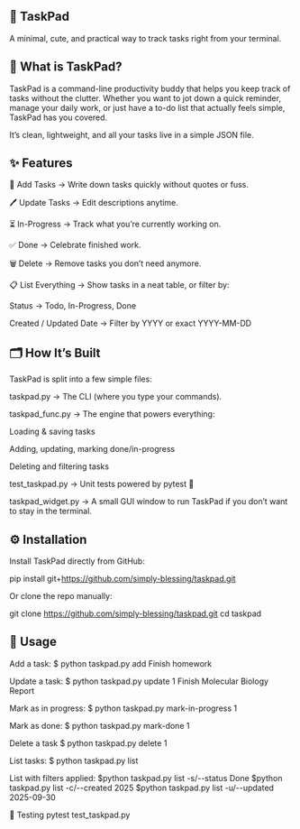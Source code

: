 ## 🌸 TaskPad

A minimal, cute, and practical way to track tasks right from your terminal.

## 📖 What is TaskPad?

TaskPad is a command-line productivity buddy that helps you keep track of tasks without the clutter.
Whether you want to jot down a quick reminder, manage your daily work, or just have a to-do list that actually feels simple, TaskPad has you covered.

It’s clean, lightweight, and all your tasks live in a simple JSON file.

## ✨ Features 

🌟 Add Tasks → Write down tasks quickly without quotes or fuss.

🖊 Update Tasks → Edit descriptions anytime.

⏳ In-Progress → Track what you’re currently working on.

✅ Done → Celebrate finished work.

🗑 Delete → Remove tasks you don’t need anymore.

📋 List Everything → Show tasks in a neat table, or filter by:

Status → Todo, In-Progress, Done

Created / Updated Date → Filter by YYYY or exact YYYY-MM-DD

## 🗂 How It’s Built

TaskPad is split into a few simple files:

taskpad.py → The CLI (where you type your commands).

taskpad_func.py → The engine that powers everything:

Loading & saving tasks

Adding, updating, marking done/in-progress

Deleting and filtering tasks

test_taskpad.py → Unit tests powered by pytest 🧪

taskpad_widget.py → A small GUI window to run TaskPad if you don’t want to stay in the terminal.

## ⚙️ Installation

Install TaskPad directly from GitHub:

pip install git+https://github.com/simply-blessing/taskpad.git

Or clone the repo manually:

git clone https://github.com/simply-blessing/taskpad.git
cd taskpad

## 🚀 Usage 

Add a task:
$ python taskpad.py add Finish homework

Update a task:
$ python taskpad.py update 1 Finish Molecular Biology Report

Mark as in progress:
$ python taskpad.py mark-in-progress 1 

Mark as done:
$ python taskpad.py mark-done 1 

Delete a task
$ python taskpad.py delete 1 

List tasks:
$ python taskpad.py list 

List with filters applied:
$python taskpad.py list -s/--status Done 
$python taskpad.py list -c/--created 2025 
$python taskpad.py list -u/--updated 2025-09-30

🧪 Testing
pytest test_taskpad.py 




